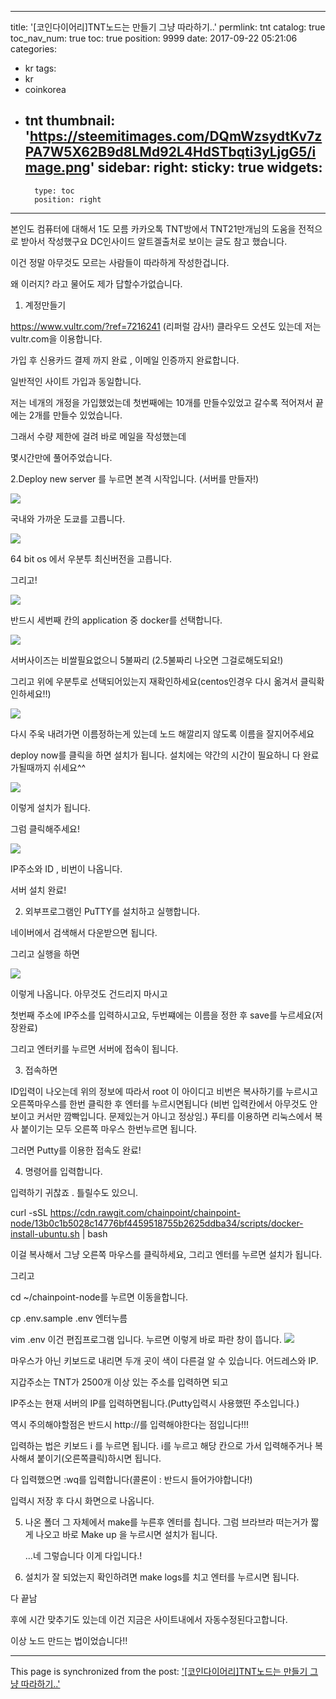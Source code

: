 
---
title: '[코인다이어리]TNT노드는 만들기 그냥 따라하기..'
permlink: tnt
catalog: true
toc_nav_num: true
toc: true
position: 9999
date: 2017-09-22 05:21:06
categories:
- kr
tags:
- kr
- coinkorea
- tnt
thumbnail: 'https://steemitimages.com/DQmWzsydtKv7zPA7W5X62B9d8LMd92L4HdSTbqti3yLjgG5/image.png'
sidebar:
    right:
        sticky: true
widgets:
    -
        type: toc
        position: right
---


본인도 컴퓨터에 대해서 1도 모름
카카오톡 TNT방에서 TNT21만개님의 도움을 전적으로 받아서  작성했구요
DC인사이드 알트겔출처로 보이는 글도 참고 했습니다.

이건 정말 아무것도 모르는 사람들이 따라하게 작성한겁니다.

왜 이러지? 라고 물어도 제가 답할수가없습니다.

1. 계정만들기

https://www.vultr.com/?ref=7216241
(리퍼럴 감사!)
클라우드 오션도 있는데 저는 vultr.com을 이용합니다.

가입 후 신용카드 결제 까지 완료 , 이메일 인증까지 완료합니다.

일반적인 사이트 가입과 동일합니다. 

저는 네개의 개정을 가입했었는데 첫번째에는 10개를 만들수있었고 갈수록 적어져서 끝에는 2개를 만들수 있었습니다.

그래서 수량 제한에 걸려 바로 메일을 작성했는데 

몇시간만에 풀어주었습니다.

2.Deploy new server 를 누르면 본격 시작입니다. (서버를 만들자!)

![](https://steemitimages.com/DQmWzsydtKv7zPA7W5X62B9d8LMd92L4HdSTbqti3yLjgG5/image.png)


국내와 가까운 도쿄를 고릅니다.

![](https://steemitimages.com/DQmVo71orEUG4usc4t9BskiBpDrAe4SqLgm2DYQsfL4AFAA/image.png)

64 bit os 에서 우분투 최신버전을 고릅니다.

그리고!

![](https://steemitimages.com/DQmYGWpEgBGFWjftwS8Ard3kgxJdZ8BZz8LrfwBg4XCcqBF/image.png)

반드시 세번째 칸의 application  중 docker를 선택합니다.

![](https://steemitimages.com/DQmWrh7M1E7VCey3MhoYKMRYmFzW2VihQ9i3gPG2NRkWQgd/image.png)

서버사이즈는 비쌀필요없으니 5불짜리 (2.5불짜리 나오면 그걸로해도되요!)

그리고 위에 우분투로 선택되어있는지 재확인하세요(centos인경우 다시 옮겨서 클릭확인하세요!!)

![](https://steemitimages.com/DQmPjQH8vi7oKjZdBYP33MNzZYkYETc8UWoVWRrzNiwKfwp/image.png)

다시 주욱 내려가면 이름정하는게 있는데 노드 해깔리지 않도록 이름을 잘지어주세요

 deploy now를 클릭을 하면 설치가 됩니다. 설치에는 약간의 시간이 필요하니 다 완료가될때까지 쉬세요^^

![](https://steemitimages.com/DQmbS7ys5JFj547VLC3VM15wGU6gBnqYXKPcYg2F2LMKDeE/image.png)

이렇게 설치가 됩니다. 

그럼 클릭해주세요!

![](https://steemitimages.com/DQmSXsHfbnb8i77bgz8WwEL4dDtAxNyQJMUUbcKnPNdr8Gd/image.png)

IP주소와 ID , 비번이 나옵니다. 

서버 설치 완료!

2. 외부프로그램인 PuTTY를 설치하고 실행합니다.

네이버에서 검색해서 다운받으면 됩니다.

그리고 실행을 하면

![](https://steemitimages.com/DQmZpQFCaUAwYQ6neSpB79ctsNbCdGTkDVY8FezTesSmXEt/image.png)

이렇게 나옵니다. 아무것도 건드리지 마시고

첫번째 주소에 IP주소를 입력하시고요, 두번쨰에는 이름을 정한 후 save를 누르세요(저장완료)

그리고 엔터키를 누르면 서버에 접속이 됩니다.

3. 접속하면

ID입력이 나오는데 위의 정보에 따라서 root 이 아이디고
비번은 복사하기를 누르시고 오른쪽마우스를 한번 클릭한 후 엔터를 누르시면됩니다
(비번 입력칸에서 아무것도 안보이고 커서만 깜빡입니다. 문제있는거 아니고 정상임.)
푸티를 이용하면 리눅스에서 복사 붙이기는 모두 오른쪽 마우스 한번누르면 됩니다.

그러면 Putty를 이용한 접속도 완료!

4. 명령어를 입력합니다.

입력하기 귀찮죠 . 틀릴수도 있으니. 

curl -sSL https://cdn.rawgit.com/chainpoint/chainpoint-node/13b0c1b5028c14776bf4459518755b2625ddba34/scripts/docker-install-ubuntu.sh | bash

이걸 복사해서 그냥 오른쪽 마우스를 클릭하세요, 그리고 엔터를 누르면 설치가 됩니다.

그리고 

cd ~/chainpoint-node를 누르면 이동을합니다.

cp .env.sample .env  엔터누름

vim .env 이건 편집프로그램 입니다. 누르면 이렇게 바로 파란 창이 뜹니다.
![](https://steemitimages.com/DQmX8U9RejkYbTnaNRWoNpX9pCcNpKyKRkqBYaPAiV8QBPQ/image.png)

마우스가 아닌 키보드로 내리면 두개 곳이 색이 다른걸 알 수 있습니다. 어드레스와 IP.

지갑주소는 TNT가 2500개 이상 있는 주소를 입력하면 되고

IP주소는 현재 서버의 IP를 입력하면됩니다.(Putty입력시 사용했떤 주소입니다.)

역시 주의해야할점은 반드시 http://를 입력해야한다는 점입니다!!!


입력하는 법은 키보드 i 를 누르면 됩니다. i를 누르고 해당 칸으로 가서 입력해주거나 복사해셔 붙이기(오른쪽클릭)하시면 됩니다. 

다 입력했으면 :wq를 입력합니다(콜론이  : 반드시 들어가야합니다!)

입력시 저장 후 다시 화면으로 나옵니다.


5. 나온 폴더 그 자체에서 make를 누른후 엔터를 칩니다.
     그럼 브라브라 떠는거가 짧게 나오고
     바로 Make up 을 누르시면 설치가 됩니다.

    ...네 그렇습니다 이게 다입니다.!

6. 설치가 잘 되었는지 확인하려면 make logs를 치고 엔터를 누르시면 됩니다.

다 끝남

후에 시간 맞추기도 있는데 이건 지금은 사이트내에서 자동수정된다고합니다.

이상 노드 만드는 법이었습니다!!

- - -

This page is synchronized from the post: ['[코인다이어리]TNT노드는 만들기 그냥 따라하기..'](https://steemit.com/@virus707/tnt)
